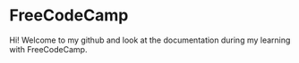 # FreeCodeCamp
Hi!
Welcome to my github and look at the documentation during my learning with FreeCodeCamp.

